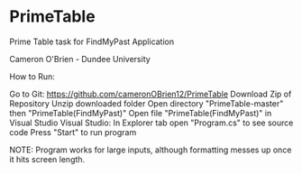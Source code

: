 # PrimeTable
Prime Table task for FindMyPast Application

Cameron O'Brien - Dundee University 

How to Run:

Go to Git: https://github.com/cameronOBrien12/PrimeTable
Download Zip of Repository
Unzip downloaded folder
Open directory "PrimeTable-master" then "PrimeTable(FindMyPast)"
Open file "PrimeTable(FindMyPast)" in Visual Studio
Visual Studio: In Explorer tab open "Program.cs" to see source code
Press "Start" to run program

NOTE: Program works for large inputs, although formatting messes up once it hits screen length.
